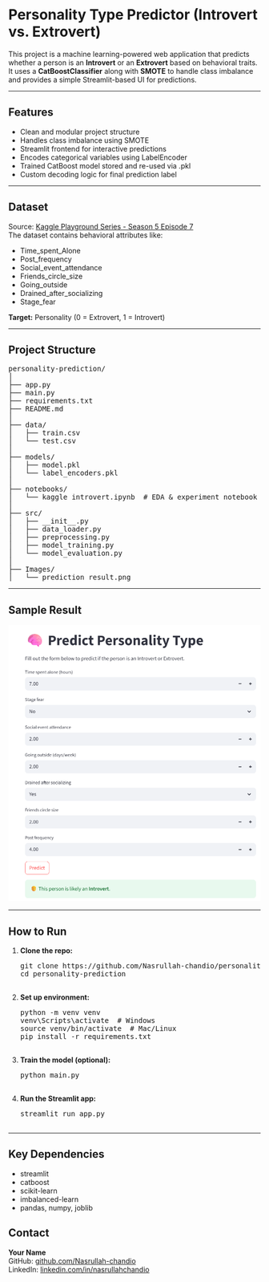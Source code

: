 <!DOCTYPE html>
<html lang="en">

<body>

<h1>Personality Type Predictor (Introvert vs. Extrovert)</h1>

<p>This project is a machine learning-powered web application that predicts whether a person is an <strong>Introvert</strong> or an <strong>Extrovert</strong> based on behavioral traits. It uses a <strong>CatBoostClassifier</strong> along with <strong>SMOTE</strong> to handle class imbalance and provides a simple Streamlit-based UI for predictions.</p>

<hr>

<h2>Features</h2>
<ul>
  <li>Clean and modular project structure</li>
  <li>Handles class imbalance using SMOTE</li>
  <li>Streamlit frontend for interactive predictions</li>
  <li>Encodes categorical variables using LabelEncoder</li>
  <li>Trained CatBoost model stored and re-used via .pkl</li>
  <li>Custom decoding logic for final prediction label</li>
</ul>

<hr>

<h2>Dataset</h2>
<p>
  Source: <a href="https://www.kaggle.com/competitions/playground-series-s5e7/data" target="_blank">
  Kaggle Playground Series - Season 5 Episode 7</a><br>
  The dataset contains behavioral attributes like:
</p>
<ul>
  <li>Time_spent_Alone</li>
  <li>Post_frequency</li>
  <li>Social_event_attendance</li>
  <li>Friends_circle_size</li>
  <li>Going_outside</li>
  <li>Drained_after_socializing</li>
  <li>Stage_fear</li>
</ul>
<p><strong>Target:</strong> Personality (0 = Extrovert, 1 = Introvert)</p>

<hr>

<h2>Project Structure</h2>
<pre>
personality-prediction/
│
├── app.py                     
├── main.py                    
├── requirements.txt           
├── README.md
│
├── data/
│   ├── train.csv
│   └── test.csv
│
├── models/
│   ├── model.pkl
│   └── label_encoders.pkl
│
├── notebooks/
│   └── kaggle introvert.ipynb  # EDA & experiment notebook
│
├── src/
│   ├── __init__.py
│   ├── data_loader.py
│   ├── preprocessing.py
│   ├── model_training.py
│   └── model_evaluation.py
│
├── Images/
│   └── prediction_result.png
</pre>

<hr>

<h2>Sample Result</h2>
<img src="Images/prediction_result.png" width="600">

<hr>

<h2>How to Run</h2>
<ol>
  <li><strong>Clone the repo:</strong>
    <pre>
git clone https://github.com/Nasrullah-chandio/personality-prediction.git
cd personality-prediction
    </pre>
  </li>
  <li><strong>Set up environment:</strong>
    <pre>
python -m venv venv
venv\Scripts\activate  # Windows
source venv/bin/activate  # Mac/Linux
pip install -r requirements.txt
    </pre>
  </li>
  <li><strong>Train the model (optional):</strong>
    <pre>
python main.py
    </pre>
  </li>
  <li><strong>Run the Streamlit app:</strong>
    <pre>
streamlit run app.py
    </pre>
  </li>
</ol>

<hr>

<h2>Key Dependencies</h2>
<ul>
  <li>streamlit</li>
  <li>catboost</li>
  <li>scikit-learn</li>
  <li>imbalanced-learn</li>
  <li>pandas, numpy, joblib</li>
</ul>



<h2>Contact</h2>
<p>
  <strong>Your Name</strong><br>
  GitHub: <a href="https://github.com/Nasrullah-chandio">github.com/Nasrullah-chandio</a><br>
  LinkedIn: <a href="http://linkedin.com/in/nasrullahchandio">linkedin.com/in/nasrullahchandio</a>
</p>

</body>
</html>

